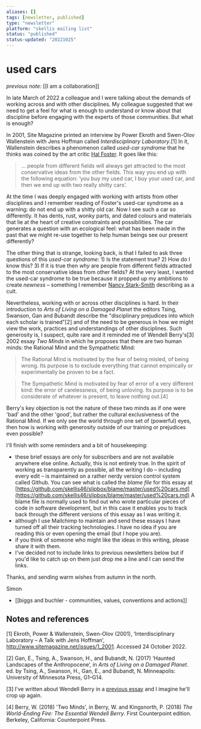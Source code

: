 ```yaml
---
aliases: []
tags: [newsletter, published]
type: "newsletter"
platform: "skellis mailing list"
status: "published"
status-updated: "20221025"
---
```


# used cars

_previous note:_  [[I am a collaboration]]

In late March of 2022 a colleague and I were talking about the demands of working across and with other disciplines. My colleague suggested that we need to get a feel for what is enough to understand or know about that discipline before engaging with the experts of those communities. But what is enough? 

In 2001, Site Magazine printed an interview by Power Ekroth and Swen-Olov Wallenstein with Jens Hoffman called _Interdisciplinary Laboratory_.[1]  In it, Wallenstein describes a phenomenon called _used-car syndrome_ that he thinks was coined by the art critic [Hal Foster](https://en.wikipedia.org/wiki/Hal_Foster_(art_critic)). It goes like this:

 > ... people from different fields will always get attracted to the most conservative ideas from the other fields. This way you end up with the following equation: ‘you buy my used car, I buy your used car, and then we end up with two really shitty cars’.

At the time I was deeply engaged with working with artists from other disciplines and I remember reading of Foster's used-car syndrome as a warning: do not end up with a shitty old car. Now I see such a car so differently. It has dents, rust, wonky parts, and dated colours and materials that lie at the heart of creative constraints and possibilities. The car generates a question with an ecological feel: what has been made in the past that we might re-use together to help human beings see our present differently? 

The other thing that is strange, looking back, is that I failed to ask three questions of this _used-car syndrome_: 1) Is the statement true? 2) How do I know this? 3) If it is true then _why_ are people from different fields attracted to the most conservative ideas from other fields? At the very least, I wanted the used-car syndrome to be true because it propped up my ambitions to create _newness_ – something I remember [Nancy Stark-Smith](https://en.wikipedia.org/wiki/Nancy_Stark_Smith) describing as a cult.

Nevertheless, working with or across other disciplines is hard. In their introduction to _Arts of Living on a Damaged Planet_ the editors Tsing, Swanson, Gan and Bubandt describe the "disciplinary prejudices into which each scholar is trained"[2] and of the need to be generous in how we might view the work, practices and understandings of other disciplines. Such generosity is, I suspect, quite rare and it reminded me of Wendell Berry's[3] 2002 essay _Two Minds_ in which he proposes that there are two human minds: the Rational Mind and the Sympathetic Mind:

> The Rational Mind is motivated by the fear of being misled, of being wrong. Its purpose is to exclude everything that cannot empirically or experimentally be proven to be a fact.

> The Sympathetic Mind is motivated by fear of error of a very different kind: the error of carelessness, of being unloving. Its purpose is to be considerate of whatever is present, to leave nothing out.[4]

Berry's key objection is not the nature of these two minds as if one were 'bad' and the other 'good', but rather the cultural exclusiveness of the Rational Mind. If we only see the world through one set of (powerful) eyes, then how is working with generosity outside of our training or prejudices even possible?  

I'll finish with some reminders and a bit of housekeeping:

- these brief essays are only for subscribers and are not available anywhere else online. Actually, this is not entirely true. In the spirit of working as transparently as possible, all the writing I do – including every edit – is maintained on a rather nerdy version control system called Github. You can see what is called the _blame file_ for this essay at [https://github.com/skellis46/slipbox/blame/master/used%20cars.md](https://github.com/skellis46/slipbox/blame/master/used%20cars.md) A blame file is normally used to find out who wrote particular pieces of code in software development, but in this case it enables you to track back through the different versions of this essay as I was writing it.
- although I use Mailchimp to maintain and send these essays I have turned off all their tracking technologies. I have no idea if you are reading this or even opening the email (but I hope you are).
- if you think of someone who might like the ideas in this writing, please share it with them.
- I've decided not to include links to previous newsletters below but if you'd like to catch up on them just drop me a line and I can send the links.

Thanks, and sending warm wishes from autumn in the north.

Simon

- [[biggs and buchler - communities, values, conventions and actions]]

## Notes and references

[1] Ekroth, Power & Wallenstein, Swen-Olov (2001), ‘Interdisciplinary Laboratory – A Talk with Jens Hoffman’, <http://www.sitemagazine.net/issues/1_2001>. Accessed 24 October 2022.

[2] Gan, E., Tsing, A., Swanson, H., and Bubandt, N. (2017) ‘Haunted Landscapes of the Anthropocene’, in _Arts of Living on a Damaged Planet_. ed. by Tsing, A., Swanson, H., Gan, E., and Bubandt, N. Minneapolis: University of Minnesota Press, G1–G14.

[3] I've written about Wendell Berry in a [previous essay](https://mailchi.mp/9df0c5a95a62/children-of-the-soil) and I imagine he'll crop up again.

[4] Berry, W. (2018) 'Two Minds', in Berry, W. and Kingsnorth, P. (2018) _The World-Ending Fire: The Essential Wendell Berry_. First Counterpoint edition. Berkeley, California: Counterpoint Press.
